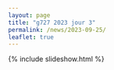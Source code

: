 ```yaml
---
layout: page
title: "g727 2023 jour 3"
permalink: /news/2023-09-25/
leaflet: true
---
```

{% include slideshow.html %}